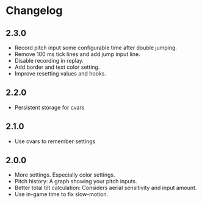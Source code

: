 # Changelog

## 2.3.0

- Record pitch input some configurable time after double jumping.
- Remove 100 ms tick lines and add jump input line.
- Disable recording in replay.
- Add border and text color setting.
- Improve resetting values and hooks.

## 2.2.0

- Persistent storage for cvars

## 2.1.0

- Use cvars to remember settings

## 2.0.0

- More settings. Especially color settings.
- Pitch history: A graph showing your pitch inputs.
- Better total tilt calculation: Considers aerial sensitivity and input amount.
- Use in-game time to fix slow-motion.
